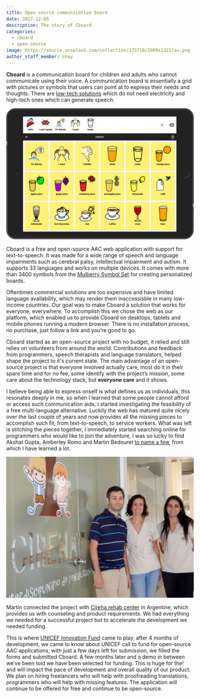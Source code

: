 ```yaml
---
title: Open-source communication board
date: 2017-12-05
description: The story of Cboard
categories:
  - cboard
  - open-source
image: https://source.unsplash.com/collection/375719/2000x1322?a=.png
author_staff_member: shay
---
```

**Cboard** is a communication board for children and adults who cannot communicate using their voice. A communication board is essentially a grid with pictures or symbols that users can point at to express their needs and thoughts. There are [low-tech solutions](https://www.youtube.com/watch?v=mnyv8h6J4rc) which do not need electricity and high-tech ones which can generate speech.

![Screenshot](/images/app/water-ipad-english.png)

Cboard is a free and open-source AAC web application with support for text-to-speech. It was made for a wide range of speech and language impairments such as cerebral palsy, intellectual impairment and autism. It supports 33 languages and works on multiple devices. It comes with more than 3400 symbols from the [Mulberry Symbol Set](http://straight-street.com/) for creating personalized boards.

Oftentimes commercial solutions are too expensive and have limited language availability, which may render them inaccessisble in many low-income countries.
Our goal was to make Cboard a solution that works for everyone, everywhere.
To accomplish this we chose the web as our platform, which enabled us to provide Cboard on desktops, tablets and mobile phones running a modern browser. There is no installation process, no purchase, just follow a link and you’re good to go.

Cboard started as an open-source project with no budget, it relied and still relies on volunteers from around the world. Contributions and feedback from programmers, speech therapists and language translators, helped shape the project to it's current state. The main advantage of an open-source project is that everyone involved actually care, most do it in their spare time and for no fee, some identify with the project’s mission, some care about the technology stack, but **everyone care** and it shows.

I believe being able to express onself is what defines us as individuals, this resonates deeply in me, so when I learned that some people cannot afford or access such communication aids, I started investigating the feasibility of a free multi-language alternative. Luckily the web has matured quite nicely over the last couple of years and now provides all the missing pieces to accomplish such fit, from text-to-speech, to service workers. What was left is stitching the pieces together, I immediately started searching online for programmers who would like to join the adventure, I was so lucky to find Akshat Gupta, Amberley Romo and Martin Bedouret [to name a few](https://github.com/shayc/cboard/graphs/contributors), from which I have learned a lot.

![Cireha](/images/cireha-group-outside.jpg)

Martin connected the project with [Cireha rehab center](http://www.cireha.com.ar/index.asp) in Argentine, which provides us with counseling and product requirements. We had everything we needed for a successful project but to accelerate the development we needed funding.

This is where [UNICEF Innovation Fund](https://unicefinnovationfund.org/) came to play, after 4 months of development, we came to know about UNICEF call to fund for open-source AAC applications, with just a few days left for submission, we filled the forms and submitted Cboard. A few months later and a demo in between we’ve been told we have been selected for funding. This is huge for the! and will impact the pace of development and overall quality of our product. We plan on hiring freelancers who will help with proofreading translations, programmers who will help with missing features. The application will continue to be offered for free and continue to be open-source.